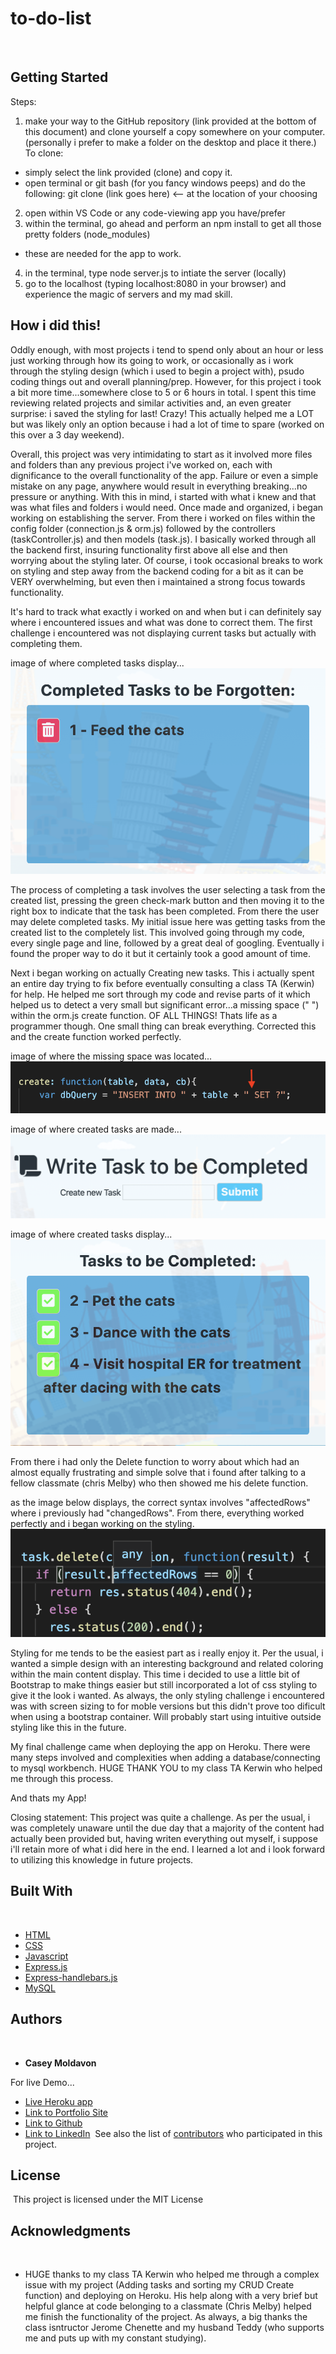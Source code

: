 # to-do-list


​
## Getting Started

Steps:
1) make your way to the GitHub repository (link provided at the bottom of this document) and clone yourself a copy somewhere on your computer.
(personally i prefer to make a folder on the desktop and place it there.)
To clone:
- simply select the link provided (clone) and copy it.
- open terminal or git bash (for you fancy windows peeps) and do the following: git clone (link goes here) <-- at the location of your choosing

2) open within VS Code or any code-viewing app you have/prefer
3) within the terminal, go ahead and perform an npm install to get all those pretty folders (node_modules)
- these are needed for the app to work.

4) in the terminal, type node server.js to intiate the server (locally)
5) go to the localhost (typing localhost:8080 in your browser) and experience the magic of servers and my mad skill.


##  How i did this!

Oddly enough, with most projects i tend to spend only about an hour or less just working through how its going to work, or occasionally as i work through the styling design (which i used to begin a project with), psudo coding things out and overall planning/prep. However, for this project i took a bit more time...somewhere close to 5 or 6 hours in total. I spent this time reviewing related projects and similar activities and, an even greater surprise: i saved the styling for last! Crazy! This actually helped me a LOT but was likely only an option because i had a lot of time to spare (worked on this over a 3 day weekend).

Overall, this project was very intimidating to start as it involved more files and folders than any previous project i've worked on, each with dignificance to the overall functionality of the app. Failure or even a simple mistake on any page, anywhere would result in everything breaking...no pressure or anything. With this in mind, i started with what i knew and that was what files and folders i would need. Once made and organized, i began working on establishing the server. From there i worked on files within the config folder (connection.js & orm.js) followed by the controllers (taskController.js) and then models (task.js). I basically worked through all the backend first, insuring functionality first above all else and then worrying about the styling later. Of course, i took occasional breaks to work on styling and step away from the backend coding for a bit as it can be VERY overwhelming, but even then i maintained a strong focus towards functionality.

It's hard to track what exactly i worked on and when but i can definitely say where i encountered issues and what was done to correct them.
The first challenge i encountered was not displaying current tasks but actually with completing them.

image of where completed tasks display...
![image](/public/assets/images/completed-tasks.png)

The process of completing a task involves the user selecting a task from the created list, pressing the green check-mark button and then moving it to the right box to indicate that the task has been completed. From there the user may delete completed tasks. My initial issue here was getting tasks from the created list to the completely list. This involved going through my code, every single page and line, followed by a great deal of googling. Eventually i found the proper way to do it but it certainly took a good amount of time.

Next i began working on actually Creating new tasks. This i actually spent an entire day trying to fix before eventually consulting a class TA (Kerwin) for help. He helped me sort through my code and revise parts of it which helped us to detect a very small but significant error...a missing space (" ") within the orm.js create function. OF ALL THINGS! Thats life as a programmer though. One small thing can break everything. Corrected this and the create function worked perfectly.

image of where the missing space was located...
![image](public/assets/images/missing-space.png)

image of where created tasks are made...
![image](/public/assets/images/create-task.png)

image of where created tasks display...
![image](/public/assets/images/created-tasks.png)

From there i had only the Delete function to worry about which had an almost equally frustrating and simple solve that i found after talking to a fellow classmate (chris Melby) who then showed me his delete function.

as the image below displays, the correct syntax involves "affectedRows" where i previously had "changedRows". From there, everything worked perfectly and i began working on the styling.
![image](/public/assets/images/delete-error.png)

Styling for me tends to be the easiest part as i really enjoy it. Per the usual, i wanted a simple design with an interesting background and related coloring within the main content display. This time i decided to use a little bit of Bootstrap to make things easier but still incorporated a lot of css styling to give it the look i wanted. As always, the only styling challenge i encountered was with screen sizing to for moble versions but this didn't prove too dificult when using a bootstrap container. Will probably start using intuitive outside styling like this in the future.

My final challenge came when deploying the app on Heroku. There were many steps involved and complexities when adding a database/connecting to mysql workbench. HUGE THANK YOU to my class TA Kerwin who helped me through this process.

And thats my App!

Closing statement: This project was quite a challenge. As per the usual, i was completely unaware until the due day that a majority of the content had actually been provided but, having writen everything out myself, i suppose i'll retain more of what i did here in the end. I learned a lot and i look forward to utilizing this knowledge in future projects.


## Built With
​
* [HTML](https://developer.mozilla.org/en-US/docs/Web/HTML)
* [CSS](https://developer.mozilla.org/en-US/docs/Web/CSS)
* [Javascript](https://developer.mozilla.org/en-US/docs/Web/JavaScript)
* [Express.js](https://expressjs.com/)
* [Express-handlebars.js](https://www.npmjs.com/package/express-handlebars)
* [MySQL](https://www.mysql.com/)
​
​
## Authors
​
* **Casey Moldavon** 

For live Demo...
- [Live Heroku app](https://casey-bucket-list.herokuapp.com/)
​
- [Link to Portfolio Site](https://casey-moldavon.github.io/updated-portfolio-page/)
- [Link to Github](https://github.com/casey-moldavon/to-do-list)
- [Link to LinkedIn](https://www.linkedin.com/in/casey-moldavon-442a1761/)
​
See also the list of [contributors](https://github.com/your/project/contributors) who participated in this project.
​
## License
​
This project is licensed under the MIT License 
​
## Acknowledgments
​
* HUGE thanks to my class TA Kerwin who helped me through a complex issue with my project (Adding tasks and sorting my CRUD Create function) and deploying on Heroku. His help along with a very brief but helpful glance at code belonging to a classmate (Chris Melby) helped me finish the functionality of the project. As always, a big thanks the class isntructor Jerome Chenette and my husband Teddy (who supports me and puts up with my constant studying).